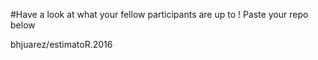 #Have a look at what your fellow participants are up to  !
Paste your repo below

bhjuarez/estimatoR.2016